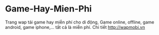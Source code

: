 Game-Hay-Mien-Phi
=================

Trang wap tải game hay miễn phí cho di động, Game online, offline, game android, game iphone,... tất cả là miễn phí. Chi tiết  http://wapmobi.vn
